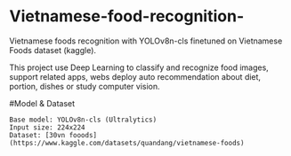 # Vietnamese-food-recognition-

Vietnamese foods recognition  with YOLOv8n-cls finetuned on Vietnamese Foods dataset (kaggle).

This project use Deep Learning to classify and recognize food images, support related apps, webs deploy auto recommendation about diet, portion, dishes or study computer vision.

#Model & Dataset
```
Base model: YOLOv8n-cls (Ultralytics)
Input size: 224x224
Dataset: [30vn fooods](https://www.kaggle.com/datasets/quandang/vietnamese-foods)
```
